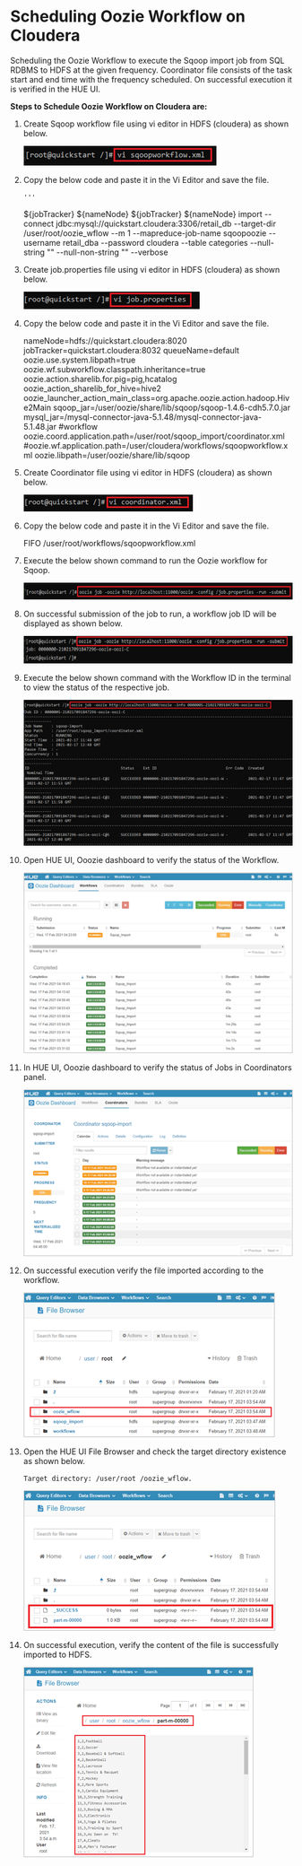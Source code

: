# Scheduling Oozie Workflow on Cloudera


Scheduling the Oozie Workflow to execute the Sqoop import job from SQL RDBMS to HDFS at the given frequency. Coordinator file consists of the task start and end time with the frequency scheduled. On successful execution it is verified in the HUE UI.


**Steps to Schedule Oozie Workflow on Cloudera are:**

1.	Create Sqoop workflow file using vi editor in HDFS (cloudera) as shown below.

    ![Alt text](https://github.com/Protontech-1803/DataScience/blob/master/Scheduling%20Oozie%20Workflow/Scheduling%20Oozie%20Workflow%20PNG/sqoopworkflow.png)
   
 
2.	Copy the below code and paste it in the Vi Editor and save the file.

        '''
       <workflow-app name="Sqoop_Import" xmlns="uri:oozie:workflow:0.4">
       <global>
       <job-tracker>${jobTracker}</job-tracker>
       <name-node>${nameNode}</name-node>
       </global>
       <start to="full_table" />
       <!-- Unload the data from Source Schema and stores in Hdfs path for full refresh modes -->
       <action name="full_table" >
       <sqoop xmlns="uri:oozie:sqoop-action:0.2">
       <job-tracker>${jobTracker}</job-tracker>
       <name-node>${nameNode}</name-node>
       <arg>import</arg>
       <arg>--connect</arg>
       <arg>jdbc:mysql://quickstart.cloudera:3306/retail_db</arg>
       <arg>--target-dir</arg>
       <arg>/user/root/oozie_wflow</arg>
       <arg>--m</arg>
       <arg>1</arg>
       <arg>--mapreduce-job-name</arg>
       <arg>sqoopoozie</arg>
       <arg>--username</arg>
       <arg>retail_dba</arg>
       <arg>--password</arg>
       <arg>cloudera</arg>
       <arg>--table</arg>
       <arg>categories</arg>
       <arg>--null-string</arg>
       <arg>""</arg>
       <arg>--null-non-string</arg>
       <arg>""</arg>
       <arg>--verbose</arg>
       </sqoop>
       <ok to="end" />
       <error to="end" />
       </action>
       <end name="end"/>
       </workflow-app>
 


3.	Create job.properties file using vi editor in HDFS (cloudera) as shown below.
   
    ![Alt text](https://github.com/Protontech-1803/DataScience/blob/master/Scheduling%20Oozie%20Workflow/Scheduling%20Oozie%20Workflow%20PNG/job-properties.png)
   
 
4.	Copy the below code and paste it in the Vi Editor and save the file.

       nameNode=hdfs://quickstart.cloudera:8020
       jobTracker=quickstart.cloudera:8032
       queueName=default
       oozie.use.system.libpath=true
       oozie.wf.subworkflow.classpath.inheritance=true
       oozie.action.sharelib.for.pig=pig,hcatalog
       oozie_action_sharelib_for_hive=hive2
       oozie_launcher_action_main_class=org.apache.oozie.action.hadoop.Hive2Main
       sqoop_jar=/user/oozie/share/lib/sqoop/sqoop-1.4.6-cdh5.7.0.jar
       mysql_jar=/mysql-connector-java-5.1.48/mysql-connector-java-5.1.48.jar
       #workflow
       oozie.coord.application.path=/user/root/sqoop_import/coordinator.xml
       #oozie.wf.application.path=/user/cloudera/workflows/sqoopworkflow.xml
       oozie.libpath=/user/oozie/share/lib/sqoop


5.	Create Coordinator file using vi editor in HDFS (cloudera) as shown below.
   
    ![Alt text](https://github.com/Protontech-1803/DataScience/blob/master/Scheduling%20Oozie%20Workflow/Scheduling%20Oozie%20Workflow%20PNG/coordinator-file.png)
    
 
6.	Copy the below code and paste it in the Vi Editor and save the file.

       <coordinator-app timezone="UTC" end="2021-02-17T12:48Z" start="2021-02-17T11:48Z" frequency="5 " name="sqoop-import" xmlns="uri:oozie:coordinator:0.2">
       <controls>
       <execution>FIFO</execution>
       </controls>
       <action>
       <workflow>
       <app-path>/user/root/workflows/sqoopworkflow.xml</app-path>
       </workflow>
       </action>
       </coordinator-app>


7.	Execute the below shown command to run the Oozie workflow for Sqoop.
   
    ![Alt text](https://github.com/Protontech-1803/DataScience/blob/master/Scheduling%20Oozie%20Workflow/Scheduling%20Oozie%20Workflow%20PNG/submitWorkflow.png)
   
 
8.	On successful submission of the job to run, a workflow job ID will be displayed as shown below. 
   
    ![Alt text](https://github.com/Protontech-1803/DataScience/blob/master/Scheduling%20Oozie%20Workflow/Scheduling%20Oozie%20Workflow%20PNG/JobID.png)
   
 
9.	Execute the below shown command with the Workflow ID in the terminal to view the status of the respective job.

    ![Alt text](https://github.com/Protontech-1803/DataScience/blob/master/Scheduling%20Oozie%20Workflow/Scheduling%20Oozie%20Workflow%20PNG/Job-Info.png)
   
 
10. Open HUE UI, Ooozie dashboard to verify the status of the Workflow.
    
     ![Alt text](https://github.com/Protontech-1803/DataScience/blob/master/Scheduling%20Oozie%20Workflow/Scheduling%20Oozie%20Workflow%20PNG/HUE%20UI-OozieDashboard.png)
    
 
11. In HUE UI, Ooozie dashboard to verify the status of Jobs in Coordinators panel.
   
     ![Alt text](https://github.com/Protontech-1803/DataScience/blob/master/Scheduling%20Oozie%20Workflow/Scheduling%20Oozie%20Workflow%20PNG/HUE-CoordinatorsPanel.png)
   
 
12.	On successful execution verify the file imported according to the workflow.
    
     ![Alt text](https://github.com/Protontech-1803/DataScience/blob/master/Scheduling%20Oozie%20Workflow/Scheduling%20Oozie%20Workflow%20PNG/HUE-fileImported.png)
    
 
13.	Open the HUE UI File Browser and check the target directory existence as shown below.
    
        Target directory: /user/root /oozie_wflow.
 
      ![Alt text](https://github.com/Protontech-1803/DataScience/blob/master/Scheduling%20Oozie%20Workflow/Scheduling%20Oozie%20Workflow%20PNG/HUE-targetDirectory.png)
   
 
14.	On successful execution, verify the content of the file is successfully imported to HDFS.
    
     ![Alt text](https://github.com/Protontech-1803/DataScience/blob/master/Scheduling%20Oozie%20Workflow/Scheduling%20Oozie%20Workflow%20PNG/HUE-content-in-HDFS.png)
     
 


